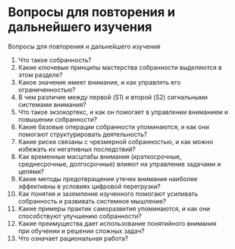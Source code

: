 # Вопросы для повторения и дальнейшего изучения

Вопросы для повторения и дальнейшего изучения
1. Что такое собранность?
2. Какие ключевые принципы мастерства собранности выделяются в этом разделе?
3. Какое значение имеет внимание, и как управлять его ограниченностью?
4. В чем различие между первой (S1) и второй (S2) сигнальными системами внимания?
5. Что такое экзокортекс, и как он помогает в управлении вниманием и повышении собранности?
6. Какие базовые операции собранности упоминаются, и как они помогают структурировать деятельность?
7. Какие риски связаны с чрезмерной собранностью, и как можно избежать их негативных последствий?
8. Как временные масштабы внимания (краткосрочные, среднесрочные, долгосрочные) влияют на управление задачами и целями?
9. Какие методы предотвращения утечек внимания наиболее эффективны в условиях цифровой перегрузки?
10. Как понятия и заземление изученного помогают усиливать собранность и развивать системное мышление?
11. Какие примеры практик саморазвития упоминаются, и как они способствуют улучшению собранности?
12. Какие преимущества дает использование понятийного внимания при обучении и решении сложных задач?
13. Что означает рациональная работа?
